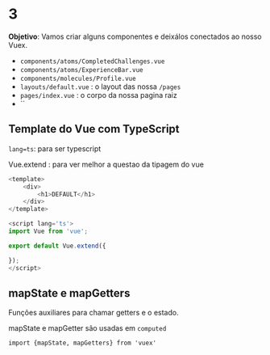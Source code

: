 # 3

**Objetivo**: Vamos criar alguns componentes e deixálos conectados ao nosso Vuex.
+ `components/atoms/CompletedChallenges.vue`
+ `components/atoms/ExperienceBar.vue`
+ `components/molecules/Profile.vue`
+ `layouts/default.vue` : o layout das nossa `/pages`
+ `pages/index.vue` : o corpo da nossa pagina raiz
+ ``

## Template do Vue com TypeScript

``lang=ts``: para ser typescript

Vue.extend : para ver melhor a questao da tipagem do vue

````javascript
<template>
	<div>
		<h1>DEFAULT</h1>
	</div>
</template>

<script lang='ts'>
import Vue from 'vue';

export default Vue.extend({

});
</script>
````

## mapState e mapGetters

Funções auxiliares para chamar getters e o estado.

mapState e mapGetter são usadas em ``computed``

````
import {mapState, mapGetters} from 'vuex'
````
